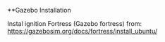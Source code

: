**Gazebo Installation

Instal ignition Fortress (Gazebo fortress) from:
https://gazebosim.org/docs/fortress/install_ubuntu/
